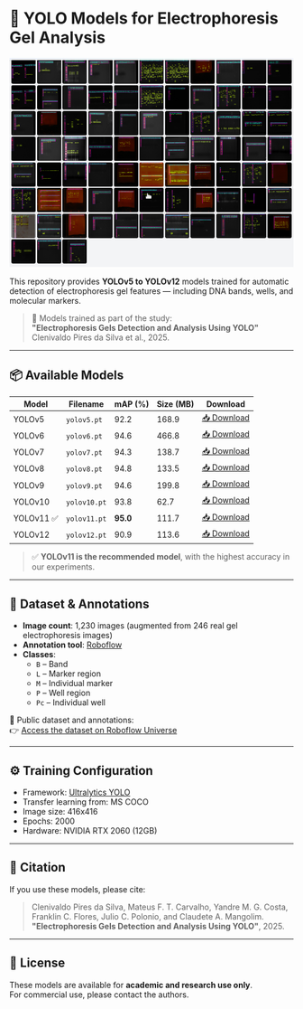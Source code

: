 # 🧬 YOLO Models for Electrophoresis Gel Analysis

![Gel Example](gel.png)

This repository provides **YOLOv5 to YOLOv12** models trained for automatic detection of electrophoresis gel features — including DNA bands, wells, and molecular markers.

> 🔬 Models trained as part of the study:  
> **"Electrophoresis Gels Detection and Analysis Using YOLO"**  
> Clenivaldo Pires da Silva et al., 2025.

---

## 📦 Available Models

| Model      | Filename      | mAP (%) | Size (MB) | Download |
|------------|----------------|---------|-----------|----------|
| YOLOv5     | `yolov5.pt`     | 92.2    | 168.9     | [📥 Download](https://drive.google.com/file/d/1UI7f7f2ZbRZiuZfEonYzeevTrwTX30_v/view?usp=drive_link) |
| YOLOv6     | `yolov6.pt`     | 94.6    | 466.8     | [📥 Download](https://drive.google.com/file/d/17ZXczKwD4bkNz9jJ8ltbXOMiiDABVZ2y/view?usp=drive_link) |
| YOLOv7     | `yolov7.pt`     | 94.3    | 138.7     | [📥 Download](https://drive.google.com/file/d/1wvXcudHQ_yli9Si0CBnaCz_IpIM30MLF/view?usp=drive_link) |
| YOLOv8     | `yolov8.pt`     | 94.8    | 133.5     | [📥 Download](https://drive.google.com/file/d/1FGTrQuH2YCg9h0-bJdbrb2rHgaax_sPG/view?usp=drive_link) |
| YOLOv9     | `yolov9.pt`     | 94.6    | 199.8     | [📥 Download](https://drive.google.com/file/d/174FgwPKwFHsq55TSrMF0WUDFPlmehk9r/view?usp=drive_link) |
| YOLOv10    | `yolov10.pt`    | 93.8    | 62.7      | [📥 Download](https://drive.google.com/file/d/1H6va65SP_RKHhiVpx0TQzKD3Wq9ymXK7/view?usp=drive_link) |
| YOLOv11 ✅ | `yolov11.pt`    | **95.0**| 111.7     | [📥 Download](https://drive.google.com/file/d/1BmSwHPjHC-nPrnu884VBEoRFOMDEOWvA/view?usp=drive_link) |
| YOLOv12    | `yolov12.pt`    | 90.9    | 113.6     | [📥 Download](https://drive.google.com/uc?id=LINK_YOLOV12&export=download) |

> ✅ **YOLOv11 is the recommended model**, with the highest accuracy in our experiments.

---

## 🧾 Dataset & Annotations

- **Image count**: 1,230 images (augmented from 246 real gel electrophoresis images)
- **Annotation tool**: [Roboflow](https://roboflow.com)
- **Classes**:
  - `B` – Band
  - `L` – Marker region
  - `M` – Individual marker
  - `P` – Well region
  - `Pc` – Individual well

📂 Public dataset and annotations:  
👉 [Access the dataset on Roboflow Universe](https://app.roboflow.com/lbiomic-laboratorio-de-biotecnologia-microbiana)

---

## ⚙️ Training Configuration

- Framework: [Ultralytics YOLO](https://github.com/ultralytics/ultralytics)
- Transfer learning from: MS COCO
- Image size: 416x416
- Epochs: 2000
- Hardware: NVIDIA RTX 2060 (12GB)

---

## 📜 Citation

If you use these models, please cite:

> Clenivaldo Pires da Silva, Mateus F. T. Carvalho, Yandre M. G. Costa,  
> Franklin C. Flores, Julio C. Polonio, and Claudete A. Mangolim.  
> **"Electrophoresis Gels Detection and Analysis Using YOLO"**, 2025.

---

## 📄 License

These models are available for **academic and research use only**.  
For commercial use, please contact the authors.

